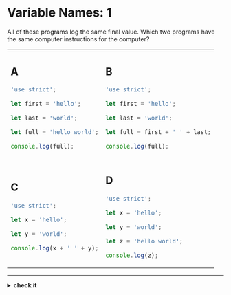 # Variable Names: 1

All of these programs log the same final value. Which two programs have the same
computer instructions for the computer?

<table>

<tr>
<td>

## A

```js
'use strict';

let first = 'hello';

let last = 'world';

let full = 'hello world';

console.log(full);
```

</td>
<td>

## B

```js
'use strict';

let first = 'hello';

let last = 'world';

let full = first + ' ' + last;

console.log(full);
```

</td>
</tr>

<tr>
<td>

## C

```js
'use strict';

let x = 'hello';

let y = 'world';

console.log(x + ' ' + y);
```

</td>
<td>

## D

```js
'use strict';

let x = 'hello';

let y = 'world';

let z = 'hello world';

console.log(z);
```

</td>
</tr>

</table>

---

<details>
<summary><strong>check it</strong></summary>
<br>

**A** and **D**.

</details>
